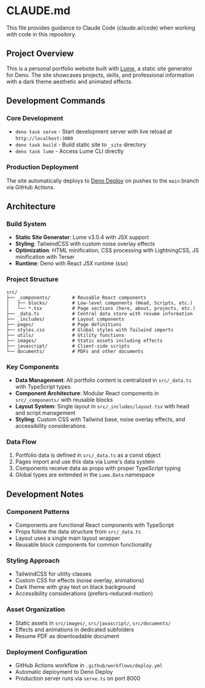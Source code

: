 # CLAUDE.md

This file provides guidance to Claude Code (claude.ai/code) when working with code in this repository.

## Project Overview

This is a personal portfolio website built with [Lume](https://lume.land/), a static site generator for Deno. The site showcases projects, skills, and professional information with a dark theme aesthetic and animated effects.

## Development Commands

### Core Development
- `deno task serve` - Start development server with live reload at `http://localhost:3000`
- `deno task build` - Build static site to `_site` directory
- `deno task lume` - Access Lume CLI directly

### Production Deployment
The site automatically deploys to [Deno Deploy](https://deno.com/deploy) on pushes to the `main` branch via GitHub Actions.

## Architecture

### Build System
- **Static Site Generator**: Lume v3.0.4 with JSX support
- **Styling**: TailwindCSS with custom noise overlay effects
- **Optimization**: HTML minification, CSS processing with LightningCSS, JS minification with Terser
- **Runtime**: Deno with React JSX runtime (ssx)

### Project Structure
```
src/
├── _components/        # Reusable React components
│   ├── blocks/         # Low-level components (Head, Scripts, etc.)
│   └── *.tsx           # Page sections (hero, about, projects, etc.)
├── _data.ts            # Central data store with resume information
├── _includes/          # Layout components
├── pages/              # Page definitions
├── styles.css          # Global styles with Tailwind imports
├── utils/              # Utility functions
├── images/             # Static assets including effects
├── javascript/         # Client-side scripts
└── documents/          # PDFs and other documents
```

### Key Components
- **Data Management**: All portfolio content is centralized in `src/_data.ts` with TypeScript types
- **Component Architecture**: Modular React components in `src/_components/` with reusable blocks
- **Layout System**: Single layout in `src/_includes/layout.tsx` with head and script management
- **Styling**: Custom CSS with Tailwind base, noise overlay effects, and accessibility considerations

### Data Flow
1. Portfolio data is defined in `src/_data.ts` as a const object
2. Pages import and use this data via Lume's data system
3. Components receive data as props with proper TypeScript typing
4. Global types are extended in the `Lume.Data` namespace

## Development Notes

### Component Patterns
- Components are functional React components with TypeScript
- Props follow the data structure from `src/_data.ts`
- Layout uses a single main layout wrapper
- Reusable block components for common functionality

### Styling Approach
- TailwindCSS for utility classes
- Custom CSS for effects (noise overlay, animations)
- Dark theme with gray text on black background
- Accessibility considerations (prefers-reduced-motion)

### Asset Organization
- Static assets in `src/images/`, `src/javascript/`, `src/documents/`
- Effects and animations in dedicated subfolders
- Resume PDF as downloadable document

### Deployment Configuration
- GitHub Actions workflow in `.github/workflows/deploy.yml`
- Automatic deployment to Deno Deploy
- Production server runs via `serve.ts` on port 8000